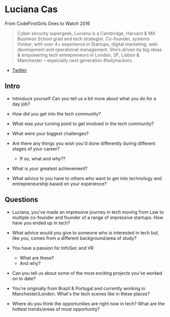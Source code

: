 # Luciana Cas

From CodeFirstGirls Ones to Watch 2016
> Cyber security supergeek, Luciana is a Cambridge, Harvard & MA Business School grad and tech strategist. Co-founder, systems thinker, with over 4+ experience in Startups, digital marketing, web development and operational management. She’s driven by big ideas & empowering tech entrepreneurs in London, SF, Lisbon & Manchester – especially next generation #ladyhackers.

* [Twitter](https://twitter.com/LCarvalhoSe)


## Intro

* Introduce yourself Can you tell us a bit more about what you do for a day job?

* How did you get into the tech community?

* What was your turning point to get involved in the tech community?

* What were your biggest challenges?

* Are there any things you wish you'd done differently during different stages of your career?

   * If so, what and why??

* What is your greatest achievement?

* What advice to you have to others who want to get into technology and entrepreneurship based on your experience?


## Questions

* Luciana, you've made an impressive journey in tech moving from Law to multiple co-founder and founder of a range of impressive startups. How have you ended up in tech? 

* What advice would you give to someone who is interested in tech but, like you, comes from a different background/area of study?

* You have a passion for InfoSec and VR
  * What are these?
  * And why?

* Can you tell us about some of the most exciting projects you've worked on to date?

* You're originally from Brazil & Portugal and currently working in Manchester/London. What's the tech scenes like in these places? 

* Where do you think the opportunities are right now in tech? What are the hottest trends/areas of most opportunity?
